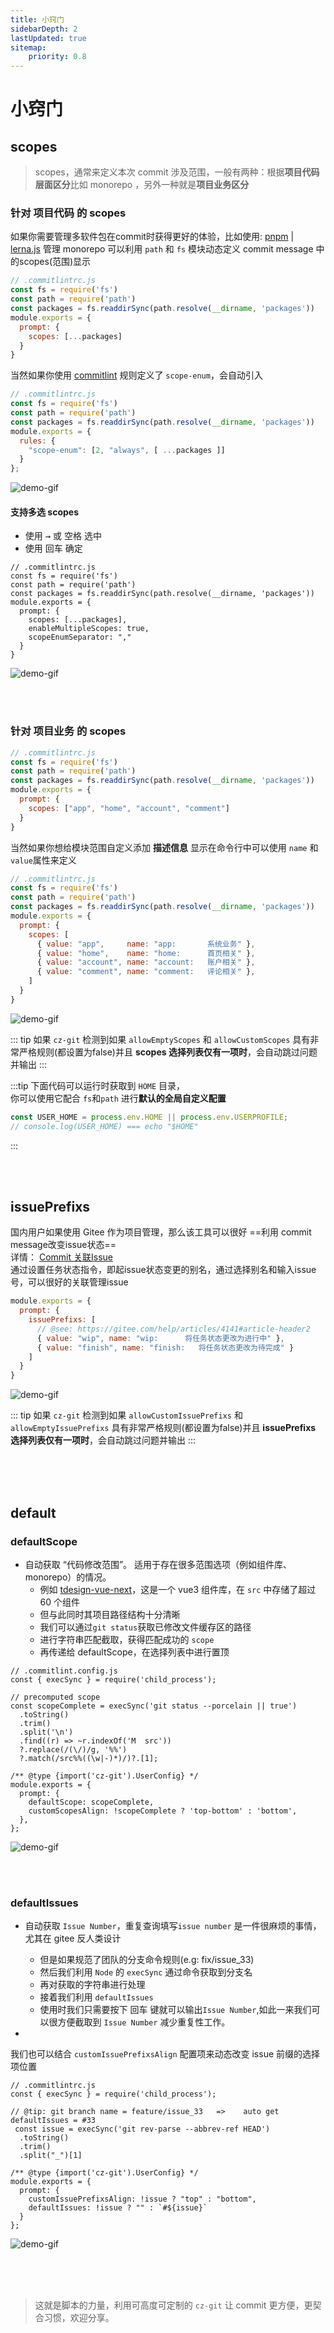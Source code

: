 ```yaml
---
title: 小窍门
sidebarDepth: 2
lastUpdated: true
sitemap:
    priority: 0.8
---
```

# 小窍门

## scopes

> scopes，通常来定义本次 commit 涉及范围，一般有两种：根据**项目代码层面区分**比如 monorepo ，另外一种就是**项目业务区分**

### 针对 项目代码 的 scopes

如果你需要管理多软件包在commit时获得更好的体验，比如使用: [pnpm](https://pnpm.io/) | [lerna.js](https://lerna.js.org/) 管理 monorepo 可以利用 `path` 和 `fs` 模块动态定义 commit message 中的scopes(范围)显示

```js
// .commitlintrc.js 
const fs = require('fs')
const path = require('path')
const packages = fs.readdirSync(path.resolve(__dirname, 'packages'))
module.exports = {
  prompt: { 
    scopes: [...packages] 
  }
}
```

当然如果你使用 [commitlint](https://github.com/conventional-changelog/commitlint) 规则定义了 `scope-enum`，会自动引入

```js
// .commitlintrc.js 
const fs = require('fs')
const path = require('path')
const packages = fs.readdirSync(path.resolve(__dirname, 'packages'))
module.exports = {
  rules: {
    "scope-enum": [2, "always", [ ...packages ]]
  }
};
```

![demo-gif](https://user-images.githubusercontent.com/40693636/156002738-af17087e-2d2b-4a80-a681-d63751282ec8.gif)

#### 支持多选 scopes

- 使用 <kbd>→</kbd> 或 <kbd>空格</kbd> 选中
- 使用 <kbd>回车</kbd> 确定

```js{8,9}
// .commitlintrc.js 
const fs = require('fs')
const path = require('path')
const packages = fs.readdirSync(path.resolve(__dirname, 'packages'))
module.exports = {
  prompt: { 
    scopes: [...packages],
    enableMultipleScopes: true,
    scopeEnumSeparator: "," 
  }
}
```

![demo-gif](https://user-images.githubusercontent.com/40693636/167858696-398a19fd-932f-4453-832a-795edcb75ad7.gif)

<br>
<br>

### 针对 项目业务 的 scopes

```js
// .commitlintrc.js 
const fs = require('fs')
const path = require('path')
const packages = fs.readdirSync(path.resolve(__dirname, 'packages'))
module.exports = {
  prompt: {
    scopes: ["app", "home", "account", "comment"] 
  }
}
```

当然如果你想给模块范围自定义添加 **描述信息** 显示在命令行中可以使用 `name` 和 `value`属性来定义

```js
// .commitlintrc.js 
const fs = require('fs')
const path = require('path')
const packages = fs.readdirSync(path.resolve(__dirname, 'packages'))
module.exports = {
  prompt: {
    scopes: [
      { value: "app",     name: "app:       系统业务" },
      { value: "home",    name: "home:      首页相关" },
      { value: "account", name: "account:   账户相关" },
      { value: "comment", name: "comment:   评论相关" },
    ]
  }
}
```

![demo-gif](https://user-images.githubusercontent.com/40693636/156924173-56508d8a-ba7a-4001-99fe-16234ee0f911.gif)

::: tip
如果 `cz-git` 检测到如果 `allowEmptyScopes` 和 `allowCustomScopes` 具有非常严格规则(都设置为false)并且 **scopes 选择列表仅有一项时**，会自动跳过问题并输出
:::

:::tip
下面代码可以运行时获取到 `HOME` 目录，<br>你可以使用它配合 `fs`和`path` 进行**默认的全局自定义配置**

```js
const USER_HOME = process.env.HOME || process.env.USERPROFILE;
// console.log(USER_HOME) === echo "$HOME"
```

:::

<br>
<br>

## issuePrefixs

国内用户如果使用 Gitee 作为项目管理，那么该工具可以很好 ==利用 commit message改变issue状态== <br>
详情： [Commit 关联Issue](https://gitee.com/help/articles/4141#article-header2) <br>
通过设置任务状态指令，即起issue状态变更的别名，通过选择别名和输入issue号，可以很好的关联管理issue

```js
module.exports = {
  prompt: {
    issuePrefixs: [
      // @see: https://gitee.com/help/articles/4141#article-header2
      { value: "wip", name: "wip:      将任务状态更改为进行中" },
      { value: "finish", name: "finish:   将任务状态更改为待完成" }
    ]
  }
}
```

![demo-gif](https://user-images.githubusercontent.com/40693636/156924322-7edaa527-cd16-4b69-9caf-7471d9984af8.gif)

::: tip
如果 `cz-git` 检测到如果 `allowCustomIssuePrefixs` 和 `allowEmptyIssuePrefixs` 具有非常严格规则(都设置为false)并且 **issuePrefixs 选择列表仅有一项时**，会自动跳过问题并输出
:::

<br>
<br>
<br>

## default

### defaultScope

- 自动获取 “代码修改范围”。 适用于存在很多范围选项（例如组件库、monorepo）的情况。
  - 例如 [tdesign-vue-next](https://github.com/Tencent/tdesign-vue-next)，这是一个 vue3 组件库，在 `src` 中存储了超过 60 个组件
  - 但与此同时其项目路径结构十分清晰
  - 我们可以通过`git status`获取已修改文件缓存区的路径
  - 进行字符串匹配截取，获得匹配成功的 `scope`
  - 再传递给 defaultScope，在选择列表中进行置顶

```js{5-11,16,17}
// .commitlint.config.js
const { execSync } = require('child_process');

// precomputed scope
const scopeComplete = execSync('git status --porcelain || true')
  .toString()
  .trim()
  .split('\n')
  .find((r) => ~r.indexOf('M  src'))
  ?.replace(/(\/)/g, '%%')
  ?.match(/src%%((\w|-)*)/)?.[1];

/** @type {import('cz-git').UserConfig} */
module.exports = {
  prompt: {
    defaultScope: scopeComplete,
    customScopesAlign: !scopeComplete ? 'top-bottom' : 'bottom',
  },
};
```

![demo-gif](https://user-images.githubusercontent.com/40693636/170404847-bc1a76d5-f7bb-4ec6-9c1f-5476ba7fceee.gif)

<br>
<br>

### defaultIssues

- 自动获取 `Issue Number`，重复查询填写`issue number` 是一件很麻烦的事情，尤其在 gitee 反人类设计
  - 但是如果规范了团队的分支命令规则(e.g: fix/issue_33)
  - 然后我们利用 `Node` 的 `execSync` 通过命令获取到分支名
  - 再对获取的字符串进行处理
  - 接着我们利用 `defaultIssues`
  - 使用时我们只需要按下 <kbd>回车</kbd> 键就可以输出`Issue Number`,如此一来我们可以很方便截取到 `Issue Number` 减少重复性工作。

- <Badge type="tip" text="提示" vertical="middle" /> 

我们也可以结合 `customIssuePrefixsAlign` 配置项来动态改变 issue 前缀的选择项位置

```js{5-8,13-14}
// .commitlintrc.js 
const { execSync } = require('child_process');

// @tip: git branch name = feature/issue_33   =>    auto get defaultIssues = #33
 const issue = execSync('git rev-parse --abbrev-ref HEAD')
  .toString()
  .trim()
  .split("_")[1]

/** @type {import('cz-git').UserConfig} */
module.exports = {
  prompt: {
    customIssuePrefixsAlign: !issue ? "top" : "bottom",
    defaultIssues: !issue ? "" : `#${issue}`
  }
};
```

![demo-gif](https://user-images.githubusercontent.com/40693636/162552804-132aab02-4b02-4006-9e41-aeae4f825948.gif)

<br>
<br>
<br>

> 这就是脚本的力量，利用可高度可定制的 `cz-git` 让 commit 更方便，更契合习惯，欢迎分享。
